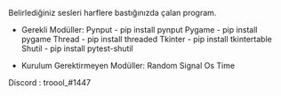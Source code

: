 Belirlediğiniz sesleri harflere bastığınızda çalan program.

- Gerekli Modüller:
Pynput - pip install pynput
Pygame - pip install pygame
Thread - pip install threaded
Tkinter - pip install tkintertable
Shutil - pip install pytest-shutil

- Kurulum Gerektirmeyen Modüller:
Random
Signal
Os
Time


Discord : troool_#1447
